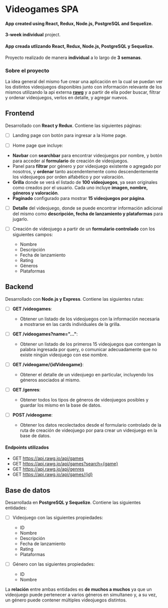 # Videogames SPA

#### App created using React, Redux, Node.js, PostgreSQL and Sequelize.
__3-week individual__ project.

#### App creada utlizando React, Redux, Node.js, PostgreSQL y Sequelize.
Proyecto realizado de manera __individual__ a lo largo de __3 semanas__. 

### Sobre el proyecto

La idea general del mismo fue crear una aplicación en la cual se puedan ver los distintos videojuegos disponibles junto con información relevante de los mismos utilizando la api externa __[rawg](https://rawg.io/apidocs)__ y a partir de ella poder buscar, filtrar y ordenar videojuegos, verlos en detalle, y agregar nuevos.

## Frontend
Desarrollado con __React y Redux__. Contiene las siguientes páginas:

- [ ] Landing page con botón para ingresar a la Home page.

- [ ] Home page que incluye:
- __Navbar__ con __searchbar__ para encontrar videojuegos por nombre, y botón para acceder al __formulario__ de creación de videojuegos.
- Panel para __filtrar__ por género y por videojuego existente o agregado por nosotros, y __ordenar__ tanto ascendentemente como descendentemente los videojuegos por orden alfabético y por valoración.
- __Grilla__ donde se verá el listado de __100 videojuegos__, ya sean originales como creados por el usuario. Cada uno incluye __imagen, nombre, géneros y valoración__.
- __Paginado__ configurado para mostrar __15 videojuegos por página__.

- [ ] __Detalle__ del videojuego, donde se puede encontrar información adicional del mismo como __descripción, fecha de lanzamiento y plataformas__ para jugarlo.

- [ ] Creación de videojuego a partir de un __formulario controlado__ con los siguientes campos:
  - Nombre
  - Descripción
  - Fecha de lanzamiento
  - Rating
  - Géneros
  - Plataformas

## Backend
Desarrollado con __Node.js y Express__. Contiene las siguientes rutas:

- [ ] __GET /videogames__:
  - Obtener un listado de los videojuegos con la información necesaria a mostrarse en las cards individuales de la grilla.

- [ ] __GET /videogames?name="..."__:
  - Obtener un listado de los primeros 15 videojuegos que contengan la palabra ingresada por query, o comunicar adecuadamente que no existe ningún videojuego con ese nombre.

- [ ] __GET /videogame/{idVideogame}__:
  - Obtener el detalle de un videojuego en particular, incluyendo los géneros asociados al mismo.

- [ ] __GET /genres__:
  - Obtener todos los tipos de géneros de videojuegos posibles y guardar los mismo en la base de datos.

- [ ] __POST /videogame__:
  - Obtener los datos recolectados desde el formulario controlado de la ruta de creación de videojuego por para crear un videojuego en la base de datos.

#### Endpoints utilizados
  - GET https://api.rawg.io/api/games
  - GET https://api.rawg.io/api/games?search={game}
  - GET https://api.rawg.io/api/genres
  - GET https://api.rawg.io/api/games/{id}

## Base de datos
Desarrollada en __PostgreSQL y Sequelize__. Contiene las siguientes entidades:

- [ ] Videojuego con las siguientes propiedades:
  - ID
  - Nombre
  - Descripción
  - Fecha de lanzamiento
  - Rating
  - Plataformas

- [ ] Género con las siguientes propiedades:
  - ID
  - Nombre

La __relación__ entre ambas entidades es __de muchos a muchos__ ya que un videojuego puede pertenecer a varios géneros en simultaneo y, a su vez, un género puede contener múltiples videojuegos distintos. 
